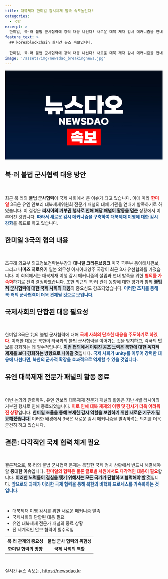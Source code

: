```yaml
---
title: 대북제재 한미일 감시체제 발족 속도높인다!
categories:
  - 국방
excerpt: >
  한미일, 북·러 불법 군사협력에 강력 대응 나선다! 새로운 대북 제재 감시 메커니즘을 연내 발족 예고하며 조속한 협의를 결정했다. 3국의 단합된 협력이 향후 국제 사회에서 큰 변화를 이끌어낼 전망이다.
feature_text: >
  ## koreablockchain 실시간 뉴스 속보입니다.

  한미일, 북·러 불법 군사협력에 강력 대응 나선다! 새로운 대북 제재 감시 메커니즘을 연내 발족 예고하며 조속한 협의를 결정했다. 3국의 단합된 협력이 향후 국제 사회에서 큰 변화를 이끌어낼 전망이다.
image: '/assets/img/newsdao_breakingnews.jpg'
---
```


<p><img src="/assets/img/newsdao_breakingnews.jpg" alt="koreablockchain 속보" /></p>

<h2 data-ke-size="size26">북·러 불법 군사협력 대응 방안</h2>

<p data-ke-size="size16">&nbsp;</p>

<p>최근 북·러의 <b>불법 군사협력</b>이 국제 사회에서 큰 이슈가 되고 있습니다. 이에 따라 <b><span style="color: #ee2323;">한미일</span></b> 3국은 유엔 안보리 대북제재위원회 전문가 패널의 대체 기관을 연내에 발족하기로 하였습니다. 이 결정은 <b><span style="background-color: #21538527;">러시아의 거부권 행사로 인해 해당 패널이 활동을 멈춘</span></b> 상황에서 이루어진 것입니다. <b><span style="color: #1a5490;">따라서 새로운 감시 메커니즘을 구축하여 대북제재 이행에 대한 감시 강화</span></b>를 목표로 하고 있습니다. </p>

<h2 data-ke-size="size26">한미일 3국의 협의 내용</h2>

<p data-ke-size="size16">&nbsp;</p>

<p>조구래 외교부 외교정보전략본부장과 <b>대니얼 크리튼브링크</b> 미국 국무부 동아태차관보, 그리고 <b>나마즈 히로유키</b> 일본 외무성 아시아대양주 국장이 최근 3자 유선협의를 가졌습니다. 이 회의에서는 대북제재 이행 감시 메커니즘의 설립과 연내 발족을 위한 <b><span style="color: #ee2323;">협의를 가속화</span></b>하기로 전격 결정하였습니다. 또한 최근의 북·러 관계 동향에 대한 평가와 함께 <b><span style="background-color: #21538527;">불법적 군사협력에 대한 국제 사회의 대응</span></b>의 중요성도 강조되었습니다. <b><span style="color: #1a5490;">이러한 조치를 통해 북·러의 군사협력이 더욱 견제될 것으로 보입니다.</span></b></p>

<h2 data-ke-size="size26">국제사회의 단합된 대응 필요성</h2>

<p data-ke-size="size16">&nbsp;</p>

<p>한미일 3국은 北의 불법 군사협력에 대해 <b><span style="color: #ee2323;">국제 사회의 단호한 대응을 주도하기로 하였다</span></b>. 이러한 대응은 북한이 타국과의 불법 군사협력을 이어가는 것을 방지하고, 각국의 <b>안보</b>를 강화하는 데 필수적입니다. <b><span style="background-color: #21538527;">이번 협의에서 이뤄진 공조 노력은 북한에 대한 독자적 제재를 보다 강화하는 방향으로 나아갈 것</span></b>입니다. <b><span style="color: #1a5490;">국제 사회가 unity를 이루어 강력한 대응에 나선다면, 북한의 군사적 확장을 효과적으로 억제할 수 있을 것입니다.</span></b></p>

<h2 data-ke-size="size26">유엔 대북제재 전문가 패널의 활동 종료</h2>

<p data-ke-size="size16">&nbsp;</p>

<p>이번 논의와 관련하여, 유엔 안보리 대북제재 전문가 패널의 활동은 지난 4월 러시아의 거부권 행사로 인해 종료되었습니다. <b><span style="color: #ee2323;">이로 인해 대북 제재의 이행 및 감시가 더욱 어려워진 상황</span></b>입니다. <b><span style="background-color: #21538527;">한미일 조율을 통해 부재한 감시 역할을 보완하기 위한 새로운 기구가 필요해졌습니다.</span></b> 이러한 배경에서 3국은 새로운 감시 메커니즘을 발족하려는 의지를 더욱 굳건히 하고 있습니다.</p>

<h2 data-ke-size="size26">결론: 다각적인 국제 협력 체계 필요</h2>

<p data-ke-size="size16">&nbsp;</p>

<p>결론적으로, 북·러의 불법 군사협력 문제는 복잡한 국제 정치 상황에서 반드시 해결해야 할 <b>중대한 이슈</b>입니다. <b><span style="color: #ee2323;">한미일의 협력은 물론 글로벌 차원에서도 다각적인 대응이 필요</span></b>합니다. <b><span style="background-color: #21538527;">이러한 노력들이 결실을 맺기 위해서는 모든 국가가 단합하고 협력해야 할 것</span></b>입니다. <b><span style="color: #1a5490;">앞으로의 과제가 이러한 국제 협력을 통해 북한의 비핵화 프로세스를 가속화하는 것입니다.</span></b></p>

<p data-ke-size="size16">&nbsp;</p>

<ul>
<li>대북제재 이행 감시를 위한 새로운 메커니즘 발족</li>
<li>국제사회의 단합된 대응 필요</li>
<li>유엔 대북제재 전문가 패널의 종료 상황</li>
<li>전 세계적인 안보 협력이 필수적임</li>
</ul>

<table>
<tr>
<td style="text-align: center; height: 17px;"><b>북·러 관계의 중요성</b></td>
<td style="text-align: center; height: 17px;"><b>불법 군사 협력의 위험성</b></td>
</tr>
<tr>
<td style="text-align: center; height: 17px;"><b>한미일 협력의 방향</b></td>
<td style="text-align: center; height: 17px;"><b>국제 사회의 역할</b></td>
</tr>
</table>

<p data-ke-size="size16">&nbsp;</p>
실시간 뉴스 속보는, <a href="https://newsdao.kr" rel="dofollow">https://newsdao.kr</a>


